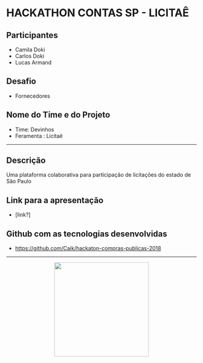 # HACKATHON CONTAS SP - LICITAÊ

## Participantes
   - Camila Doki
   - Carlos Doki
   - Lucas Armand

## Desafio

*   Fornecedores

## Nome do Time e do Projeto

*   Time: Devinhos
*   Feramenta : Licitaê

---

## Descrição

Uma plataforma colaborativa para participação de licitações do estado de São Paulo

## Link para a apresentação

*   [link?]

## Github com as tecnologias desenvolvidas

*   https://github.com/Caik/hackaton-compras-publicas-2018

---


<p align="center">
  <img src="https://github.com/RafaelBarbosatec/equipe_HPR_hackathon/blob/master/img_maratona.png" width="250"/>
</p>

